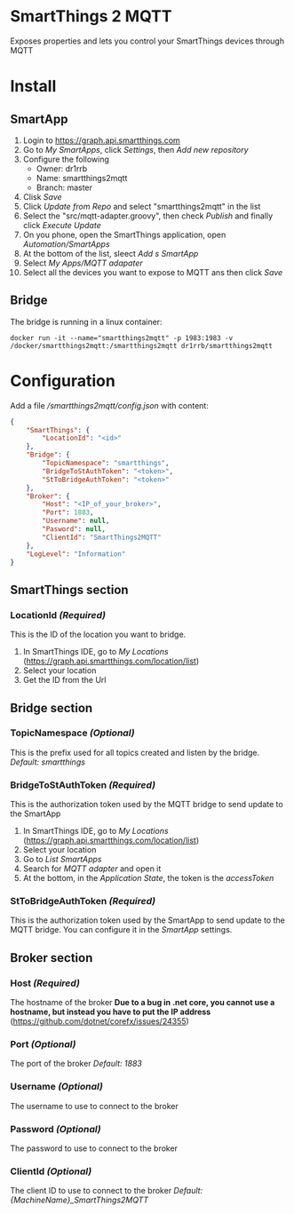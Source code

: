 # SmartThings 2 MQTT
Exposes properties and lets you control your SmartThings devices through MQTT

# Install
## SmartApp
1. Login to https://graph.api.smartthings.com
1. Go to  _My SmartApps_, click _Settings_, then _Add new repository_
1. Configure the following
	- Owner: dr1rrb
	- Name: smartthings2mqtt
	- Branch: master
1. Clisk _Save_
1. Click _Update from Repo_ and select "smartthings2mqtt" in the list
1. Select the "src/mqtt-adapter.groovy", then check _Publish_ and finally click _Execute Update_
1. On you phone, open the SmartThings application, open _Automation/SmartApps_
1. At the bottom of the list, sleect _Add s SmartApp_
1. Select _My Apps/MQTT adapater_
1. Select all the devices you want to expose to MQTT ans then click _Save_

## Bridge
The bridge is running in a linux container:
```
docker run -it --name="smartthings2mqtt" -p 1983:1983 -v /docker/smartthings2mqtt:/smartthings2mqtt dr1rrb/smartthings2mqtt
```

# Configuration
Add a file _/smartthings2mqtt/config.json_ with content:
```json
{
	"SmartThings": {
		"LocationId": "<id>"
	},
	"Bridge": {
		"TopicNamespace": "smartthings",
		"BridgeToStAuthToken": "<token>",
		"StToBridgeAuthToken": "<token>"
	},
	"Broker": {
		"Host": "<IP_of_your_broker>",
		"Port": 1883,
		"Username": null,
		"Pasword": null,
		"ClientId": "SmartThings2MQTT"
	},
	"LogLevel": "Information"
}
```

## SmartThings section
### LocationId _(Required)_
This is the ID of the location you want to bridge.
1. In SmartThings IDE, go to _My Locations_ (https://graph.api.smartthings.com/location/list)
1. Select your location
1. Get the ID from the Url

## Bridge section
### TopicNamespace _(Optional)_
This is the prefix used for all topics created and listen by the bridge.
_Default: smartthings_

### BridgeToStAuthToken _(Required)_
This is the authorization token used by the MQTT bridge to send update to the SmartApp
1. In SmartThings IDE, go to _My Locations_ (https://graph.api.smartthings.com/location/list)
1. Select your location
1. Go to _List SmartApps_ 
1. Search for _MQTT adapter_  and open it
1. At the bottom, in the _Application State_, the token is the _accessToken_

### StToBridgeAuthToken _(Required)_
This is the authorization token used by the SmartApp to send update to the MQTT bridge. 
You can configure it in the _SmartApp_ settings.

## Broker section
### Host _(Required)_
The hostname of the broker 
**Due to a bug in .net core, you cannot use a hostname, but instead you have to put the IP address** (https://github.com/dotnet/corefx/issues/24355)

### Port _(Optional)_
The port of the broker
_Default: 1883_

### Username _(Optional)_
The username to use to connect to the broker

### Password _(Optional)_
The password to use to connect to the broker

### ClientId _(Optional)_
The client ID to use to connect to the broker
_Default: {MachineName}\_SmartThings2MQTT_
